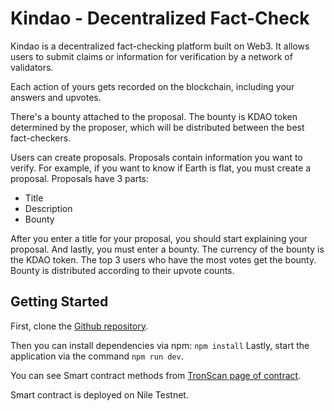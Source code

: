 # Kindao - Decentralized Fact-Check
Kindao is a decentralized fact-checking platform built on Web3. It allows users to submit claims or information for verification by a network of validators.

Each action of yours gets recorded on the blockchain, including your answers and upvotes.

There's a bounty attached to the proposal. The bounty is KDAO token determined by the proposer, which will be distributed between the best fact-checkers.

Users can create proposals. Proposals contain information you want to verify. For example, if you want to know if Earth is flat, you must create a proposal. Proposals have 3 parts:

- Title
- Description
- Bounty

After you enter a title for your proposal, you should start explaining your proposal. And lastly, you must enter a bounty. The currency of the bounty is the KDAO token. The top 3 users who have the most votes get the bounty. Bounty is distributed according to their upvote counts.

## Getting Started

First, clone the [Github repository](https://github.com/oynozan/kindao/).

Then you can install dependencies via npm: ```npm install```
Lastly, start the application via the command ```npm run dev```.

You can see Smart contract methods from [TronScan page of contract](https://nile.tronscan.org/#/contract/TBCeQ72Jmh9YuxXinhuHnQVx6ztCUyipeR).

Smart contract is deployed on Nile Testnet.
